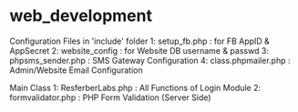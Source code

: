 web_development
===============
Configuration Files in 'include' folder
1: setup_fb.php : for FB AppID & AppSecret
2: website_config : for Website DB username & passwd
3: phpsms_sender.php : SMS Gateway Configuration
4: class.phpmailer.php : Admin/Website Email Configuration

Main Class
1: ResferberLabs.php : All Functions of Login Module
2: formvalidator.php : PHP Form Validation (Server Side)
